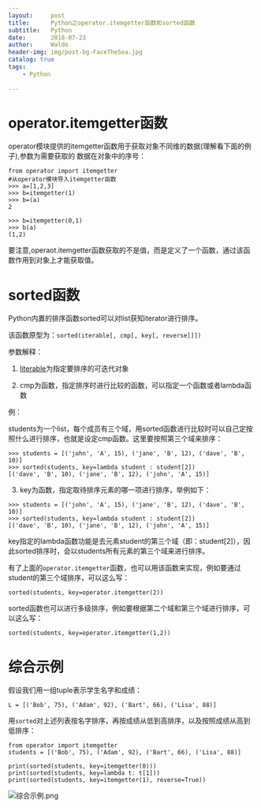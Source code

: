 ```yaml
---
layout:     post
title:      Python之operator.itemgetter函数和sorted函数
subtitle:   Python
date:       2018-07-23
author:     Waldo
header-img: img/post-bg-FaceTheSea.jpg
catalog: true
tags:
    - Python 
    
---
```


# operator.itemgetter函数

operator模块提供的itemgetter函数用于获取对象不同维的数据(理解看下面的例子),参数为需要获取的 数据在对象中的序号：

```
from operator import itemgetter
#从operator模块导入itemgetter函数 
>>> a=[1,2,3]
>>> b=itemgetter(1)
>>> b=(a)
2

>>> b=itemgetter(0,1)
>>> b(a)
(1,2)
```

要注意,operaot.itemgetter函数获取的不是值，而是定义了一个函数，通过该函数作用到对象上才能获取值。

# sorted函数

Python内置的排序函数sorted可以对list获知iterator进行排序。

该函数原型为：```sorted(iterable[, cmp[, key[, reverse]]])```

参数解释：
1. [literable](https://www.liaoxuefeng.com/wiki/0014316089557264a6b348958f449949df42a6d3a2e542c000/00143178254193589df9c612d2449618ea460e7a672a366000)为指定要排序的可迭代对象

2. cmp为函数，指定排序时进行比较的函数，可以指定一个函数或者lambda函数

例：

students为一个list，每个成员有三个域，用sorted函数进行比较时可以自己定按照什么进行排序，也就是设定cmp函数。这里要按照第三个域来排序：

```
>>> students = [('john', 'A', 15), ('jane', 'B', 12), ('dave', 'B', 10)]
>>> sorted(students, key=lambda student : student[2])
[('dave', 'B', 10), ('jane', 'B', 12), ('john', 'A', 15)]
```


3. key为函数，指定取待排序元素的哪一项进行排序，举例如下：


```
>>> students = [('john', 'A', 15), ('jane', 'B', 12), ('dave', 'B', 10)]
>>> sorted(students, key=lambda student : student[2]) 
[('dave', 'B', 10), ('jane', 'B', 12), ('john', 'A', 15)]
```

key指定的lambda函数功能是去元素student的第三个域（即：student[2]），因此sorted排序时，会以students所有元素的第三个域来进行排序。

有了上面的```operator.itemgetter```函数，也可以用该函数来实现，例如要通过student的第三个域排序，可以这么写：

```sorted(students, key=operator.itemgetter(2)) ```

sorted函数也可以进行多级排序，例如要根据第二个域和第三个域进行排序，可以这么写：

```sorted(students, key=operator.itemgetter(1,2)) ```

#  综合示例

假设我们用一组tuple表示学生名字和成绩：

```
L = [('Bob', 75), ('Adam', 92), ('Bart', 66), ('Lisa', 88)]
```

用```sorted```对上述列表按名字排序，再按成绩从低到高排序，以及按照成绩从高到低排序：

```
from operator import itemgetter
students = [('Bob', 75), ('Adam', 92), ('Bart', 66), ('Lisa', 88)]

print(sorted(students, key=itemgetter(0)))
print(sorted(students, key=lambda t: t[1]))
print(sorted(students, key=itemgetter(1), reverse=True))
```

![综合示例.png](https://upload-images.jianshu.io/upload_images/7216746-12f71945a9a91143.png?imageMogr2/auto-orient/strip%7CimageView2/2/w/1240)


